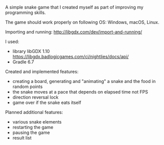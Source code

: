 A simple snake game that I created myself as part of improving my programming skills.

The game should work properly on following OS: Windows, macOS, Linux.

Importing and running: http://libgdx.com/dev/import-and-running/

I used:
- library libGDX 1.10
  https://libgdx.badlogicgames.com/ci/nightlies/docs/api/
- Gradle 6.7

Created and implemented features:
- creating a board, generating and "animating" a snake and the food in random points
- the snake moves at a pace that depends on elapsed time not FPS
- direction reversal lock
- game over if the snake eats itself

Planned additional features:
- various snake elements
- restarting the game
- pausing the game
- result list
